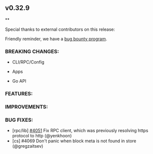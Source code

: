 ## v0.32.9

\*\*

Special thanks to external contributors on this release:

Friendly reminder, we have a [bug bounty
program](https://hackerone.com/tendermint).

### BREAKING CHANGES:

- CLI/RPC/Config

- Apps

- Go API

### FEATURES:

### IMPROVEMENTS:

### BUG FIXES:
- [rpc/lib] [\#4051](https://github.com/tendermint/tendermint/pull/4131) Fix RPC client, which was previously resolving https protocol to http (@yenkhoon)
- [cs] \#4069 Don't panic when block meta is not found in store (@gregzaitsev)
